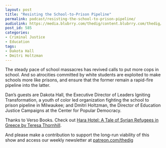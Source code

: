 ```yaml
---
layout: post
title: "Resisting the School-to-Prison Pipeline"
permalink: podcast/resisting-the-school-to-prison-pipeline/
audiolink: https://media.blubrry.com/thedig/content.blubrry.com/thedig/The_Dig_-_EP_115_-_HoltzmanHall.mp3
post_id: 585
categories: 
- Criminal Justice
- Education
tags: 
- Dakota Hall
- Dmitri Holtzman
---
```


The steady pace of school massacres has revived calls to put more cops in school. And so atrocities committed by white students are exploited to make schools more like prisons, and ensure that the former remain a rapid-fire pipeline into the latter.

Dan’s guests are Dakota Hall, the Executive Director of Leaders Igniting Transformation, a youth of color led organization fighting the school to prison pipeline in Milwaukee; and Dmitri Holtzman, the Director of Education Justice Campaigns at the Center for Popular Democracy.

Thanks to Verso Books. Check out [Hara Hotel: A Tale of Syrian Refugees in Greece by Teresa Thornhill](versobooks.com/books/2713-hara-hotel).

And please make a contribution to support the long-run viability of this show and access our weekly newsletter at [patreon.com/thedig](http://www.patreon.com/TheDig) 
